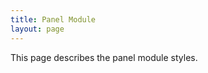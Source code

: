 ```yaml
---
title: Panel Module
layout: page
---
```


<p class="t-4">This page describes the panel module styles.</p>
